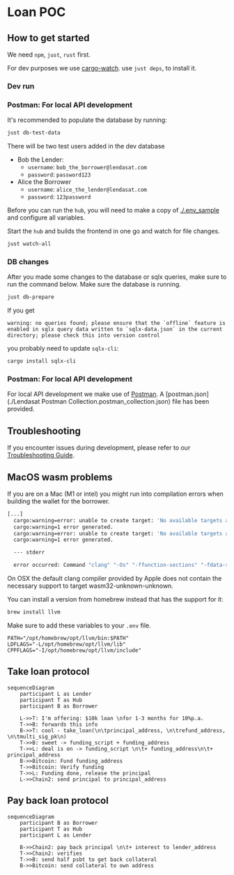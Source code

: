 # Loan POC

## How to get started

We need `npm`, `just`, `rust` first.

For dev purposes we use [cargo-watch](https://crates.io/crates/cargo-watch).
use `just deps`, to install it.

### Dev run

### Postman: For local API development

It's recommended to populate the database by running:

```bash
just db-test-data
```

There will be two test users added in the dev database

- Bob the Lender:
  - `username`: `bob_the_borrower@lendasat.com`
  - `password`: `password123`
- Alice the Borrower
  - `username`: `alice_the_lender@lendasat.com`
  - `password`: `123password`

Before you can run the `hub`, you will need to make a copy of [./.env_sample](./.env_sample) and configure all variables.

Start the `hub` and builds the frontend in one go and watch for file changes.

```bash
just watch-all
```

### DB changes

After you made some changes to the database or sqlx queries, make sure to run the command below. Make sure the database is running.

```bash
just db-prepare
```

If you get

```
warning: no queries found; please ensure that the `offline` feature is enabled in sqlx query data written to `sqlx-data.json` in the current directory; please check this into version control
```

you probably need to update `sqlx-cli`:

```bash
cargo install sqlx-cli
```

### Postman: For local API development

For local API development we make use of [Postman](https://www.postman.com/downloads/).
A [postman.json](./Lendasat Postman Collection.postman_collection.json) file has been provided.

## Troubleshooting

If you encounter issues during development, please refer to our [Troubleshooting Guide](./docs/TROUBLESHOOTING.md).

## MacOS wasm problems

If you are on a Mac (M1 or intel) you might run into compilation errors when building the wallet for the borrower.

```bash
[...]
  cargo:warning=error: unable to create target: 'No available targets are compatible with triple "wasm32-unknown-unknown"'
  cargo:warning=1 error generated.
  cargo:warning=error: unable to create target: 'No available targets are compatible with triple "wasm32-unknown-unknown"'
  cargo:warning=1 error generated.

  --- stderr

  error occurred: Command "clang" "-Os" "-ffunction-sections" "-fdata-sections" "-fPIC" "-fno-exceptions" "--target=wasm32-unknown-unknown" "-I" "depend/secp256k1/" "-I" "depend/secp256k1/include" "-I" "depend/secp256k1/src" "-I" "wasm/wasm-sysroot" "-I" "wasm/wasm-sysroot" "-Wall" "-Wextra" "-DSECP256K1_API=" "-DENABLE_MODULE_ECDH=1" "-DENABLE_MODULE_SCHNORRSIG=1" "-DENABLE_MODULE_EXTRAKEYS=1" "-DENABLE_MODULE_ELLSWIFT=1" "-Dprintf(...)=" "-DECMULT_GEN_PREC_BITS=4" "-DECMULT_WINDOW_SIZE=15" "-DUSE_EXTERNAL_DEFAULT_CALLBACKS=1" "-DENABLE_MODULE_RECOVERY=1" "-o" "/Users/bonomat/src/github/lendasat/loan-poc/target/wasm32-unknown-unknown/release/build/secp256k1-sys-f2e0c968804a3087/out/3fec8a5f3c4f77fb-wasm.o" "-c" "wasm/wasm.c" with args clang did not execute successfully (status code exit status: 1).
```

On OSX the default clang compiler provided by Apple does not contain the necessary support to target wasm32-unknown-unknown.

You can install a version from homebrew instead that has the support for it:

```bash
brew install llvm
```

Make sure to add these variables to your `.env` file.

```.dotenv
PATH="/opt/homebrew/opt/llvm/bin:$PATH"
LDFLAGS="-L/opt/homebrew/opt/llvm/lib"
CPPFLAGS="-I/opt/homebrew/opt/llvm/include"
```

## Take loan protocol

```mermaid
sequenceDiagram
    participant L as Lender
    participant T as Hub
    participant B as Borrower

    L->>T: I'm offering: $10k loan \nfor 1-3 months for 10%p.a.
    T->>B: forwards this info
    B->>T: cool - take_loan(\n\tprincipal_address, \n\trefund_address, \n\tmulti_sig_pk\n)
    T->>B: sweet -> funding_script + funding_address
    T->>L: deal is on -> funding_script \n\t+ funding_address\n\t+ principal_address
    B->>Bitcoin: Fund funding_address
    T->>Bitcoin: Verify funding
    T->>L: Funding done, release the principal
    L->>Chain2: send principal to principal_address
```

## Pay back loan protocol

```mermaid
sequenceDiagram
    participant B as Borrower
    participant T as Hub
    participant L as Lender

    B->>Chain2: pay back principal \n\t+ interest to lender_address
    T->>Chain2: verifies
    T->>B: send half psbt to get back collateral
    B->>Bitcoin: send collateral to own address
```
